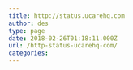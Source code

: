 ```yaml
---
title: http://status.ucarehq.com
author: des
type: page
date: 2018-02-26T01:18:11.000Z
url: /http-status-ucarehq-com/
categories: 
---
```


